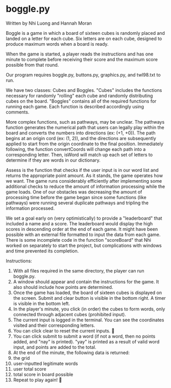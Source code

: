 # boggle.py
Written by Nhi Luong and Hannah Moran

Boggle is a game in which a board of sixteen cubes is randomly placed and landed on a letter for 
each cube. Six letters are on each cube, designed to produce maximum words when a board is ready. 

When the game is started, a player reads the instructions and has one minute to complete before receiving their score and the maximum score possible from that round. 

Our program requires boggle.py, buttons.py, graphics.py, and twl98.txt to run. 

We have two classes: Cubes and Boggles. "Cubes" includes the functions necessary for 
randomly "rolling" each cube and randomly distributing cubes on the board. "Boggles" contains 
all of the required functions for running each game. Each function is described accordingly using 
comments. 

More complex functions, such as pathways, may be unclear. The pathways function generates the numerical path that users can legally play within the board and converts the numbers into 
directions (ex: (+1, +0)). The path begins at an origin cord (ex: (1, 2)), and the directions are subsequently applied to start from the origin coordinate to the final position. Immediately 
following, the function convertCoords will change each path into a corresponding letter. Then, 
isWord will match up each set of letters to determine if they are words in our dictionary. 

Assess is the function that checks if the user input is in our word list and returns the appropriate point amount.
As it stands, the game operates how we want. The game runs considerably efficiently after 
implementing some additional checks to reduce the amount of information processing while the game loads. One of our obstacles was decreasing the amount of processing time before the game began since some functions (like pathways) were running several duplicate pathways and tripling 
the information processed. 

We set a goal early on (very optimistically) to provide a "leaderboard" that included a name and 
a score. The leaderboard would display the high scores in descending order at the end of each 
game. It might have been possible with an external file formatted to input the data from each 
game. There is some incomplete code in the function "scoreBoard" that Nhi worked on 
separately to start the project, but complications with windows and time prevented its completion. 

Instructions: 

1. With all files required in the same directory, the player can run boggle.py. 
2. A window should appear and contain the instructions for the game. It also should include how points are determined. 
3. Once the game has loaded, the board of sixteen cubes is displayed on the screen. Submit and clear button is visible in the bottom right. A timer is visible in the bottom left. 
4. In the player's minute, you click (in order) the cubes to form words, only connected 
through adjacent cubes (prohibited input). 
5. The current input is logged in the terminal. You can see the coordinates visited and their 
corresponding letters. 
6. You can click clear to reset the current inputs. 

7. You can click submit to submit a word (if not a word, then no points added, and "nay" is printed). "yay" is printed as a result of valid word input, and points are added to the total. 
8. At the end of the minute, the following data is returned:
1. the grid 
2. user-inputted legitimate words 
3. user total score 
4. total score in board possible 
9. Repeat to play again! 

